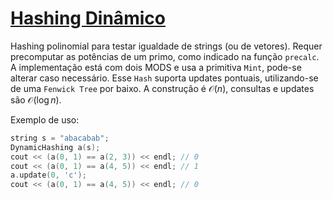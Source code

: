 # [Hashing Dinâmico](dynamic_hashing.cpp)

Hashing polinomial para testar igualdade de strings (ou de vetores). Requer precomputar as potências de um primo, como indicado na função `precalc`. A implementação está com dois MODS e usa a primitiva `Mint`, pode-se alterar caso necessário.
Esse `Hash` suporta updates pontuais, utilizando-se de uma `Fenwick Tree` por baixo. A construção é $\mathcal{O}(n)$, consultas e updates são $\mathcal{O}(\log n)$.

Exemplo de uso:

```cpp  
string s = "abacabab";
DynamicHashing a(s);
cout << (a(0, 1) == a(2, 3)) << endl; // 0
cout << (a(0, 1) == a(4, 5)) << endl; // 1
a.update(0, 'c');
cout << (a(0, 1) == a(4, 5)) << endl; // 0
```
